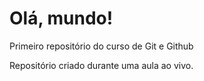 # Olá, mundo!
 Primeiro repositório do curso de Git e Github

 Repositório criado durante uma aula ao vivo.
